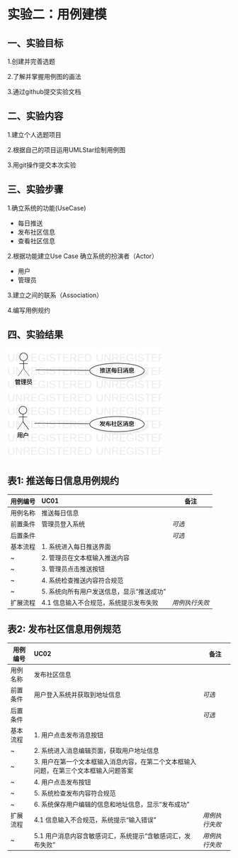 # 实验二：用例建模

## 一、实验目标
1.创建并完善选题

2.了解并掌握用例图的画法

3.通过github提交实验文档

## 二、实验内容
1.建立个人选题项目

2.根据自己的项目运用UMLStar绘制用例图

3.用git操作提交本次实验

## 三、实验步骤
 1.确立系统的功能(UseCase)
 - 每日推送
 - 发布社区信息
 - 查看社区信息
 
 2.根据功能建立Use Case
 确立系统的扮演者（Actor）
 - 用户
 - 管理员

 3.建立之间的联系（Association）

 4.编写用例规约

## 四、实验结果

 ![用例图](./UseCaseDiagram_lab2.jpg)

## 表1: 推送每日信息用例规约

用例编号  | UC01 | 备注  
-|:-|-  
用例名称  | 推送每日信息  |  
前置条件  | 管理员登入系统  | *可选*  
后置条件  |   | *可选*  
基本流程  | 1. 系统进入每日推送界面  |  
~| 2. 管理员在文本框输入推送内容  |  
~| 3. 管理员点击推送按钮  |  
~| 4. 系统检查推送内容符合规范 |   
~| 5. 系统向所有用户发送信息，显示“推送成功”  | 
扩展流程  | 4.1 信息输入不合规范，系统提示发布失败  | *用例执行失败*  

## 表2: 发布社区信息用例规范

用例编号  | UC02 | 备注  
-|:-|-  
用例名称  | 发布社区信息  |  
前置条件  | 用户登入系统并获取到地址信息  | *可选*  
后置条件  |   | *可选*  
基本流程  | 1. 用户点击发布消息按钮  |  
~| 2. 系统进入消息编辑页面，获取用户地址信息  |  
~| 3. 用户在第一个文本框输入消息内容，在第二个文本框输入问题，在第三个文本框输入问题答案  |  
~| 4. 用户点击发布按钮  |  
~| 5. 系统检查发布内容符合规范  | 
~| 6. 系统保存用户编辑的信息和地址信息，显示“发布成功”  | 
扩展流程  | 4.1 信息输入不合规范，系统提示“输入错误”  | *用例执行失败* 
~| 5.1 用户消息内容含敏感词汇，系统提示“含敏感词汇，发布失败”  | *用例执行失败* 


